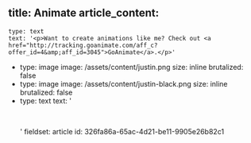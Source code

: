 title: Animate
article_content:
  -
    type: text
    text: '<p>Want to create animations like me? Check out <a href="http://tracking.goanimate.com/aff_c?offer_id=4&amp;aff_id=3045">GoAnimate</a>.</p>'
  -
    type: image
    image: /assets/content/justin.png
    size: inline
    brutalized: false
  -
    type: image
    image: /assets/content/justin-black.png
    size: inline
    brutalized: false
  -
    type: text
    text: '<p><br></p>'
fieldset: article
id: 326fa86a-65ac-4d21-be11-9905e26b82c1
